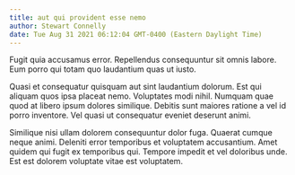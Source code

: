 ```yaml
---
title: aut qui provident esse nemo
author: Stewart Connelly
date: Tue Aug 31 2021 06:12:04 GMT-0400 (Eastern Daylight Time)
---
```

Fugit quia accusamus error. Repellendus consequuntur sit omnis labore. Eum porro qui totam quo laudantium quas ut iusto.

 Quasi et consequatur quisquam aut sint laudantium dolorum. Est qui aliquam quos ipsa placeat nemo. Voluptates modi nihil. Numquam quae quod at libero ipsum dolores similique. Debitis sunt maiores ratione a vel id porro inventore. Vel quasi ut consequatur eveniet deserunt animi.

 Similique nisi ullam dolorem consequuntur dolor fuga. Quaerat cumque neque animi. Deleniti error temporibus et voluptatem accusantium. Amet quidem qui fugit ex temporibus qui. Tempore impedit et vel doloribus unde. Est est dolorem voluptate vitae est voluptatem.